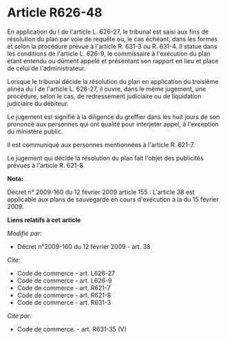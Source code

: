 # Article R626-48

En application du I de l'article L. 626-27, le tribunal est saisi aux fins de résolution du plan par voie de requête ou, le
cas échéant, dans les formes et selon la procédure prévue à l'article R. 631-3 ou R. 631-4. Il statue dans les conditions de
l'article L. 626-9, le commissaire à l'exécution du plan étant entendu ou dûment appelé et présentant son rapport en lieu et
place de celui de l'administrateur. 

Lorsque le tribunal décide la résolution du plan en application du troisième alinéa du I de l'article L. 626-27, il ouvre,
dans le même jugement, une procédure, selon le cas, de redressement judiciaire ou de liquidation judiciaire du débiteur. 

Le jugement est signifié à la diligence du greffier dans les huit jours de son prononcé aux personnes qui ont qualité pour
interjeter appel, à l'exception du ministère public. 

Il est communiqué aux personnes mentionnées à l'article R. 621-7. 

Le jugement qui décide la résolution du plan fait l'objet des publicités prévues à l'article R. 621-8.

**Nota:**

Décret n° 2009-160 du 12 février 2009 article 155 : L'article 38 est applicable aux plans de sauvegarde en cours d'exécution
à la du 15 février 2009.

**Liens relatifs à cet article**

_Modifié par_:

  - Décret n°2009-160 du 12 février 2009 - art. 38

_Cite_:

  - Code de commerce - art. L626-27
  - Code de commerce - art. L626-9
  - Code de commerce - art. R621-7
  - Code de commerce - art. R621-8
  - Code de commerce - art. R631-3

_Cité par_:

  - Code de commerce. - art. R631-35 (V)
